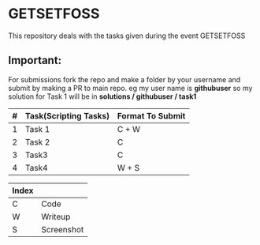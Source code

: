 # GETSETFOSS
This repository deals with the tasks given during the event GETSETFOSS

## Important:
For submissions fork the repo and make a folder by your username and submit by making a PR to main repo. eg my user name is **githubuser** so my solution for Task 1 will be in **solutions / githubuser / task1**

|#| Task(Scripting Tasks)|	Format To Submit	  |
|--|---------------------|---------------------|
|1| Task 1| C + W |
|2| Task 2| C |
|3| Task3 | C |
|4| Task4 | W + S |

Index |         |
------|---------|
 C    | Code | 
 W    | Writeup |
 S    | Screenshot |

